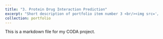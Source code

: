 ```yaml
---
title: "3. Protein Drug Interaction Prediction"
excerpt: "Short description of portfolio item number 3 <br/><img src='/images/500x300.png'>"
collection: portfolio
---
```


This is a markdown file for my CODA project. 

